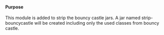 #### Purpose

This module is added to strip the bouncy castle jars. A jar named strip-bouncycastle will be 
created including only the used classes from bouncy castle.